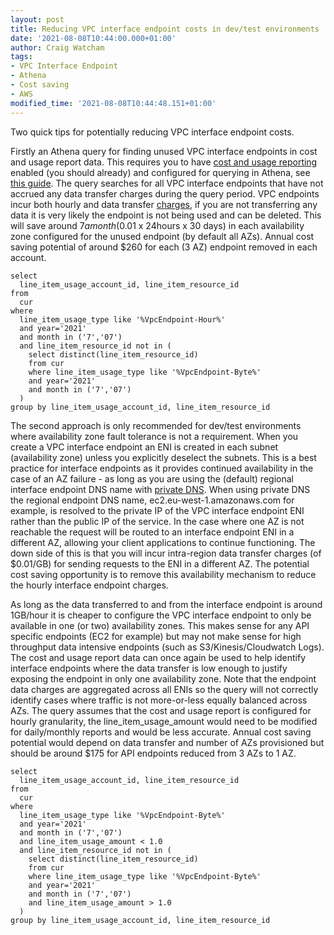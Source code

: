 ```yaml
---
layout: post
title: Reducing VPC interface endpoint costs in dev/test environments
date: '2021-08-08T10:44:00.000+01:00'
author: Craig Watcham
tags:
- VPC Interface Endpoint
- Athena
- Cost saving
- AWS
modified_time: '2021-08-08T10:44:48.151+01:00'
---
```


Two quick tips for potentially reducing VPC interface endpoint costs.

Firstly an Athena query for finding unused VPC interface endpoints in cost and usage report data. This requires you to have [cost and usage reporting][cur] enabled (you should already) and configured for querying in Athena, see [this guide][cur-athena]. The query searches for all VPC interface endpoints that have not accrued any data transfer charges during the query period. VPC endpoints incur both hourly and data transfer [charges][pl-pricing], if you are not transferring any data it is very likely the endpoint is not being used and can be deleted. This will save around $7 a month ($0.01 x 24hours x 30 days) in each availability zone configured for the unused endpoint (by default all AZs). Annual cost saving potential of around $260 for each (3 AZ) endpoint removed in each account.

```
select 
  line_item_usage_account_id, line_item_resource_id
from 
  cur
where 
  line_item_usage_type like '%VpcEndpoint-Hour%'
  and year='2021'
  and month in ('7','07')
  and line_item_resource_id not in (
    select distinct(line_item_resource_id)
    from cur
    where line_item_usage_type like '%VpcEndpoint-Byte%'
    and year='2021'
    and month in ('7','07')
  )
group by line_item_usage_account_id, line_item_resource_id
```

The second approach is only recommended for dev/test environments where availability zone fault tolerance is not a requirement. When you create a VPC interface endpoint an ENI is created in each subnet (availability zone) unless you explicitly deselect the subnets. This is a best practice for interface endpoints as it provides continued availability in the case of an AZ failure - as long as you are using the (default) regional interface endpoint DNS name with [private DNS][private-dns]. When using private DNS the regional endpoint DNS name, ec2.eu-west-1.amazonaws.com for example, is resolved to the private IP of the VPC interface endpoint ENI rather than the public IP of the service. In the case where one AZ is not reachable the request will be routed to an interface endpoint ENI in a different AZ, allowing your client applications to continue functioning. The down side of this is that you will incur intra-region data transfer charges (of $0.01/GB) for sending requests to the ENI in a different AZ. The potential cost saving opportunity is to remove this availability mechanism to reduce the hourly interface endpoint charges.

As long as the data transferred to and from the interface endpoint is around 1GB/hour it is cheaper to configure the VPC interface endpoint to only be available in one (or two) availability zones. This makes sense for any API specific endpoints (EC2 for example) but may not make sense for high throughput data intensive endpoints (such as S3/Kinesis/Cloudwatch Logs). The cost and usage report data can once again be used to help identify interface endpoints where the data transfer is low enough to justify exposing the endpoint in only one availability zone. Note that the endpoint data charges are aggregated across all ENIs so the query will not correctly identify cases where traffic is not more-or-less equally balanced across AZs. The query assumes that the cost and usage report is configured for hourly granularity, the line_item_usage_amount would need to be modified for daily/monthly reports and would be less accurate. Annual cost saving potential would depend on data transfer and number of AZs provisioned but should be around $175 for API endpoints reduced from 3 AZs to 1 AZ.

```
select 
  line_item_usage_account_id, line_item_resource_id
from 
  cur
where 
  line_item_usage_type like '%VpcEndpoint-Byte%'
  and year='2021'
  and month in ('7','07')
  and line_item_usage_amount < 1.0
  and line_item_resource_id not in (
    select distinct(line_item_resource_id)
    from cur
    where line_item_usage_type like '%VpcEndpoint-Byte%'
    and year='2021'
    and month in ('7','07')
    and line_item_usage_amount > 1.0
  )
group by line_item_usage_account_id, line_item_resource_id
```

[cur]: https://docs.aws.amazon.com/cur/latest/userguide/what-is-cur.html
[cur-athena]: https://docs.aws.amazon.com/cur/latest/userguide/cur-query-athena.html
[pl-pricing]: https://aws.amazon.com/privatelink/pricing/
[private-dns]: https://docs.aws.amazon.com/vpc/latest/privatelink/vpce-interface.html#vpce-private-dns